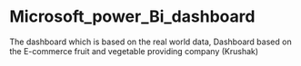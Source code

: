 # Microsoft_power_Bi_dashboard
The dashboard which is based on the real world data, Dashboard based on the E-commerce fruit and vegetable providing company (Krushak) 
